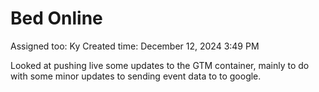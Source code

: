 # Bed Online

Assigned too: Ky 
Created time: December 12, 2024 3:49 PM

Looked at pushing live some updates to the GTM container, mainly to do with some minor updates to sending event data to to google.